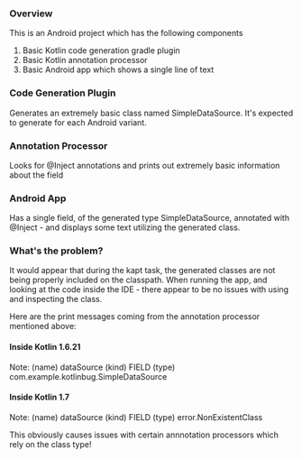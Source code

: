 ### Overview
This is an Android project which has the following components
1. Basic Kotlin code generation gradle plugin
2. Basic Kotlin annotation processor
3. Basic Android app which shows a single line of text

### Code Generation Plugin
Generates an extremely basic class named SimpleDataSource. It's expected to generate for each Android variant.

### Annotation Processor
Looks for @Inject annotations and prints out extremely basic information about the field

### Android App
Has a single field, of the generated type SimpleDataSource, annotated with @Inject - and displays some text utilizing the generated class.

### What's the problem?
It would appear that during the kapt task, the generated classes are not being properly included on the classpath. When running the app, and looking at the code inside the IDE - there appear to be no issues with using and inspecting the class.

Here are the print messages coming from the annotation processor mentioned above:

#### Inside Kotlin 1.6.21
Note: (name) dataSource
  (kind) FIELD
  (type) com.example.kotlinbug.SimpleDataSource
  
#### Inside Kotlin 1.7
Note: (name) dataSource
  (kind) FIELD
  (type) error.NonExistentClass

This obviously causes issues with certain annnotation processors which rely on the class type!
